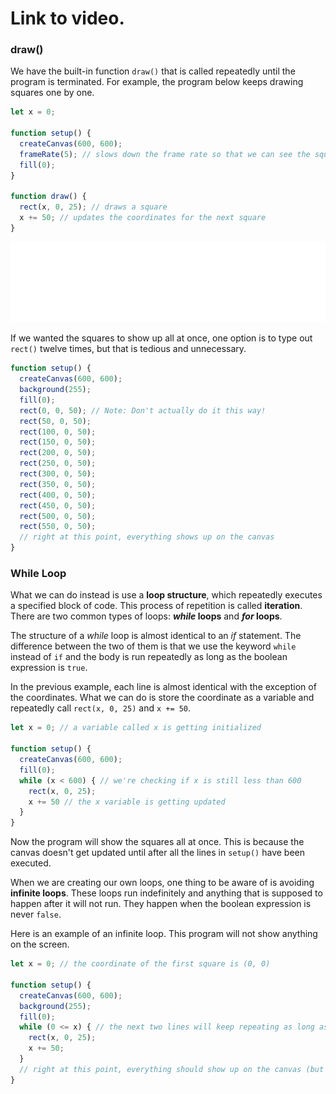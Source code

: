 # Link to video.

### draw()

We have the built-in function `draw()` that is called repeatedly until the program is terminated. For example, the program below keeps drawing squares one by one.

```js
let x = 0;

function setup() {
  createCanvas(600, 600);
  frameRate(5); // slows down the frame rate so that we can see the squares
  fill(0);
}

function draw() {
  rect(x, 0, 25); // draws a square
  x += 50; // updates the coordinates for the next square
}
```

![](../../Images/Checkered_Squares_1.gif)

If we wanted the squares to show up all at once, one option is to type out `rect()` twelve times, but that is tedious and unnecessary. 

```js
function setup() {
  createCanvas(600, 600);
  background(255);
  fill(0);
  rect(0, 0, 50); // Note: Don't actually do it this way!
  rect(50, 0, 50);
  rect(100, 0, 50);
  rect(150, 0, 50);
  rect(200, 0, 50);
  rect(250, 0, 50);
  rect(300, 0, 50);
  rect(350, 0, 50);
  rect(400, 0, 50);
  rect(450, 0, 50);
  rect(500, 0, 50);
  rect(550, 0, 50);
  // right at this point, everything shows up on the canvas
}
```

### While Loop

What we can do instead is use a **loop structure**, which repeatedly executes a specified block of code. This process of repetition is called **iteration**. There are two common types of loops: ***while* loops** and ***for* loops**.

The structure of a *while* loop is almost identical to an *if* statement. The difference between the two of them is that we use the keyword `while` instead of `if` and the body is run repeatedly as long as the boolean expression is `true`.

In the previous example, each line is almost identical with the exception of the coordinates. What we can do is store the coordinate as a variable and repeatedly call `rect(x, 0, 25)` and `x += 50`.

```js
let x = 0; // a variable called x is getting initialized

function setup() {
  createCanvas(600, 600);
  fill(0);
  while (x < 600) { // we're checking if x is still less than 600
    rect(x, 0, 25); 
    x += 50 // the x variable is getting updated
  }
}
```

Now the program will show the squares all at once. This is because the canvas doesn't get updated until after all the lines in `setup()` have been executed.

When we are creating our own loops, one thing to be aware of is avoiding **infinite loops**. These loops run indefinitely and anything that is supposed to happen after it will not run. They happen when the boolean expression is never `false`. 

Here is an example of an infinite loop. This program will not show anything on the screen.

```js
let x = 0; // the coordinate of the first square is (0, 0)

function setup() {
  createCanvas(600, 600);
  background(255);
  fill(0);
  while (0 <= x) { // the next two lines will keep repeating as long as 0 <= x (which is always!)
    rect(x, 0, 25); 
    x += 50;
  }
  // right at this point, everything should show up on the canvas (but it doesn't!)
}
```
